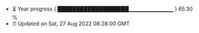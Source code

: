 - ⏳ Year progress { ███████████████████▁▁▁▁▁▁▁▁▁▁▁ } 65.30 %
- ⏰ Updated on Sat, 27 Aug 2022 08:28:00 GMT

